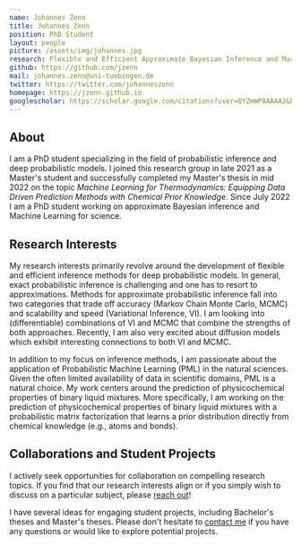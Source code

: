 ```yaml
---
name: Johannes Zenn
title: Johannes Zenn
position: PhD Student
layout: people
picture: /assets/img/johannes.jpg
research: Flexible and Efficient Approximate Bayesian Inference and Machine Learning in Science
github: https://github.com/jzenn 
mail: johannes.zenn@uni-tuebingen.de
twitter: https://twitter.com/johanneszenn
homepage: https://jzenn.github.io
googlescholar: https://scholar.google.com/citations?user=QYZmWP8AAAAJ&hl=en
---
```


## About

I am a PhD student specializing in the field of probabilistic inference and deep probabilistic models.
I joined this research group in late 2021 as a Master's student and successfully completed my Master's thesis in mid 2022 on the topic *Machine Learning for Thermodynamics: Equipping Data Driven Prediction Methods with Chemical Prior Knowledge*. 
Since July 2022 I am a PhD student working on approximate Bayesian inference and Machine Learning for science.


## Research Interests

My research interests primarily revolve around the development of flexible and efficient inference methods for deep probabilistic models.
In general, exact probabilistic inference is challenging and one has to resort to approximations. 
Methods for approximate probabilistic inference fall into two categories that trade off accuracy (Markov Chain Monte Carlo, MCMC) and scalability and speed (Variational Inference, VI).
I am looking into (differentiable) combinations of VI and MCMC that combine the strengths of both approaches.
Recently, I am also very excited about diffusion models which exhibit interesting connections to both VI and MCMC.

In addition to my focus on inference methods, I am passionate about the application of Probabilistic Machine Learning (PML) in the natural sciences.
Given the often limited availability of data in scientific domains, PML is a natural choice.
My work centers around the prediction of physicochemical properties of binary liquid mixtures. 
More specifically, I am working on the prediction of physicochemical properties of binary liquid mixtures with a probabilistic matrix factorization that learns a prior distribution directly from chemical knowledge (e.g., atoms and bonds).


## Collaborations and Student Projects

I actively seek opportunities for collaboration on compelling research topics. 
If you find that our research interests align or if you simply wish to discuss on a particular subject, please [reach out](mailto:johannes.zenn@uni-tuebingen.de)!

I have several ideas for engaging student projects, including Bachelor's theses and Master's theses. 
Please don't hesitate to [contact me](mailto:johannes.zenn@uni-tuebingen.de) if you have any questions or would like to explore potential projects.
